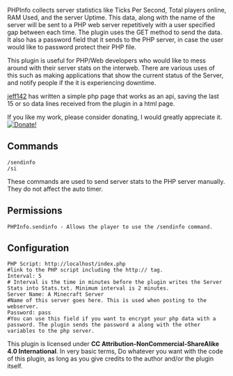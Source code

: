 PHPInfo collects server statistics like Ticks Per Second, Total players online, RAM Used, and the server Uptime. This data, along with the name of the server will be sent to a PHP web server repetitively with a user specified gap between each time. The plugin uses the GET method to send the data. It also has a password field that it sends to the PHP server, in case the user would like to password protect their PHP file.

This plugin is useful for PHP/Web developers who would like to mess around with their server stats on the interweb. There are various uses of this such as making applications that show the current status of the Server, and notify people if the it is experiencing downtime.

[jeff142](https://www.spigotmc.org/members/jeff142.199/) has written a simple php page that works as an api, saving the last 15 or so data lines received from the plugin in a html page.

If you like my work, please consider donating, I would greatly appreciate it. [![Donate!](https://www.paypalobjects.com/en_US/i/btn/btn_donate_LG.gif)](https://www.paypal.com/cgi-bin/webscr?cmd=_donations&business=vik1395lp@gmail.com&lc=US&item_name=Spigot%20Plugins&item_number=LegitPlay.net%20Plugin%20Dev&no_note=0&currency_code=USD&bn=PP-DonationsBF:btn_donateCC_LG.gif:NonHostedGuest)

**Commands**
--------
    /sendinfo
    /si

These commands are used to send server stats to the PHP server manually. They do not affect the auto timer.

**Permissions**
-----------
    PHPInfo.sendinfo - Allows the player to use the /sendinfo command.

**Configuration**
----------
    PHP Script: http://localhost/index.php
    #link to the PHP script including the http:// tag.
    Interval: 5
    # Interval is the time in minutes before the plugin writes the Server Stats into Stats.txt. Minimum interval is 2 minutes.
    Server Name: A Minecraft Server
    #Name of this server goes here. This is used when posting to the webserver.
    Password: pass
    #You can use this field if you want to encrypt your php data with a password. The plugin sends the password a along with the other variables to the php server.



This plugin is licensed under **CC Attribution-NonCommercial-ShareAlike 4.0 International**. In very basic terms, Do whatever you want with the code of this plugin, as long as you give credits to the author and/or the plugin itself.
